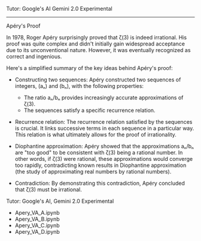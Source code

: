 Tutor: Google's AI Gemini 2.0 Experimental

- - - -

Apéry's Proof

In 1978, Roger Apéry surprisingly proved that ζ(3) is indeed irrational. His proof was quite complex and didn't initially gain widespread acceptance due to its unconventional nature. However, it was eventually recognized as correct and ingenious.

Here's a simplified summary of the key ideas behind Apéry's proof:

* Constructing two sequences: Apéry constructed two sequences of integers, (aₙ) and (bₙ), with the following properties:
  * The ratio aₙ/bₙ provides increasingly accurate approximations of ζ(3).
  * The sequences satisfy a specific recurrence relation.

* Recurrence relation: The recurrence relation satisfied by the sequences is crucial. It links successive terms in each sequence in a particular way. This relation is what ultimately allows for the proof of irrationality.

* Diophantine approximation: Apéry showed that the approximations aₙ/bₙ are "too good" to be consistent with ζ(3) being a rational number. In other words, if ζ(3) were rational, these approximations would converge too rapidly, contradicting known results in Diophantine approximation (the study of approximating real numbers by rational numbers).

* Contradiction: By demonstrating this contradiction, Apéry concluded that ζ(3) must be irrational.

Tutor: Google's AI, Gemini 2.0 Experimental
* Apery_VA_A.ipynb
* Apery_VA_B.ipynb
* Apery_VA_C.ipynb
* Apery_VA_D.ipynb
